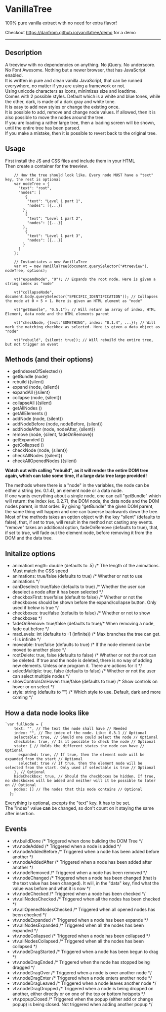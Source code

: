 VanillaTree
===========

100% pure vanilla extract with no need for extra flavor!

Checkout https://danfrom.github.io/vanillatree/demo for a demo

* * *

Description
-----------

A treeview with no dependencies on anything. No jQuery. No underscore. No Font Awesome. Nothing but a newer browser, that has JavaScript enabled.  
It is written in pure and clean vanilla JavaScript, that can be runned everywhere, no matter if you are using a framework or not.  
Using unicode characters as icons, minimizes size and loadtime.  
Comes with 2 possible styles. Default which is a white and blue tones, while the other, dark, is made of a dark gray and white tone.  
It is easy to add new styles or change the existing once.  
It is possible to add, remove and change node values. If allowed, then it is also possible to move the nodes around the tree.  
If you are loading a rather large tree, then a loading screen will be shown, until the entire tree has been parsed.  
If you make a mistake, then it is possible to revert back to the original tree.

Usage
-----

First install the JS and CSS files and include them in your HTML  
Then create a container for the treeview.

    
        // How the tree should look like. Every node MUST have a "text" key, the rest is optional
        var nodeTree = {
          "text": "root",
          "nodes": [
             {
              "text": "Level 1 part 1",
              "nodes": [{...}]
            },
             {
              "text": "Level 1 part 2",
              "nodes": [{...}]
            },
             {
              "text": "Level 1 part 3",
              "nodes": [{...}]
            }
          ]
        };
    
        // Instantiates a new VanillaTree
        var vt = new VanillaTree(document.querySelector("#treeview"), nodeTree, options);
    
        vt("expandNode", "0"); // Expands the root node. Here is given a string index as "node"
    
        vt("collapseNode", document.body.querySelector("SPECIFIC_IDENTIFICATION")); // Collapses the node at 0 > 5 > 1. Here is given an HTML element as "node"
    
        vt("getBundle", "0.5.1"); // Will return an array of index, HTML Element, data node and the HTML elements parent
    
        vt("checkNode, {text:"SOMETHING", index: "0.1.4", ...}); // Will mark the matching checkbox as selected. Here is given a data object as "node"
    
        vt("rebuild", {silent: true}); // Will rebuild the entire tree, but not trigger an event
      

Methods (and their options)
---------------------------

*   getIndexesOfSelected ()
*   getBundle (node)
*   rebuild ({silent}
*   expand (node, {silent})
*   expandAll ({silent}
*   collapse (node, {silent})
*   collapseAll ({silent}
*   getAllNodes ()
*   getAllElements ()
*   addNode (node, {silent})
*   addNodeBefore (node, nodeBefore, {silent})
*   addNodeAfter (node, nodeAfter, {silent})
*   remove (node, {silent, fadeOnRemove})
*   getExpanded ()
*   getCollapsed ()
*   checkNode (node, {silent})
*   checkAllNodes ({silent})
*   checkAllOpenedNodes ({silent}

**Watch out with calling "rebuild", as it will render the entire DOM tree again, which can take some time, if a large data tree large provided!**

The methods where there is a "node" in the variables, the node can be either a string (ex. 0.1.4), an element node or a data node.  
If one wants everything about a single node, one can call "getBundle" which will return: the index (ex. 0.2.7), the DOM node, the data node and the DOM nodes parent, in that order. By giving "getBundle" the given DOM parent, the same thing will happen and one can traverse backwards down the tree.  
Most of the methods takes an option object with the key "silent" (defaults to false), that, if set to true, will result in the method not casting any events.  
"remove" takes an additional option, fadeOnRemove (defaults to true), that, if set to true, will fade out the element node, before removing it from the DOM and the data tree.

Initalize options
-----------------

*   animationLength: double (defaults to .5) /* The length of the animations. Must match the CSS speed
*   animations: true/false (defaults to true) /* Whether or not to use animations */
*   canDeselect: true/false (defaults to true) /* Whether the user can deselect a node after it has been selected */
*   checkboxFirst: true/false (default to false) /* Whether or not the checkboxes should be shown before the expand/collapse button. Only used if below is true */
*   checkboxes: true/false (defaults to false) /* Whether or not to show checkboxes */
*   fadeOnRemove: true/false (defaults to true)/* When removing a node, fade out before */
*   maxLevels: int (defaults to -1 (infinite)) /* Max branches the tree can get. -1 is infinite */
*   moveable: true/false (defaults to true) /* If the node element can be moved to another place */
*   rootDelete: true, false (defaults to false) /* Whether or not the root can be deleted. If true and the node is deleted, there is no way of adding new elements. Unless one program it. There are actions for it */
*   selectMultiple: true, false (defaults to false) /* Whether or not the user can select multiple nodes */
*   showControlsOnHover: true/false (defaults to true) /* Show controls on hover or on select */
*   style: string (defaults to "") /* Which style to use. Default, dark and more coming */

How a data node looks like
--------------------------

    `var fullNode = {
        text: "", // The text the node shall have // Needed
        index: "", // The index of the node. Like: 0.3.1 // Optional
        selectable: true, // Should one could select the node // Optional
        checkable: true, // Is it possible to check the node // Optional
        state: { // Holds the different states the node can have // Optional
          expanded: true, // If true, then the element node will be expanded from the start // Optional
          selected: true // If true, then the element node will be selected from the start. Only used if selectable is true // Optional
        }, // Optional
        hideCheckbox: true, // Should the checkboxes be hidden. If true, no checkboxes will be added and neither will it be possible to later on // Optional
        nodes: [] // The nodes that this node contains // Optional
      };` 
  

Everything is optional, excepts the "text" key. It has to be set.  
The "index" value **can** be changed, so don't count on it staying the same after insertion.  

Events
------

*   vtv.buildDone /* Triggered when done building the DOM Tree */
*   vtv.nodeAdded /* Triggered when a node is added */
*   vtv.nodeAddedBefore /* Triggered when a node has been added before another */
*   vtv.nodeAddedAfter /* Triggered when a node has been added after another */
*   vtv.nodeRemoved /* Triggered when a node has been removed */
*   vtv.nodeChanged /* Triggered when a node has been changed (that is the text value has been changed). It will, in the "data" key, find what the value was before and what it is now */
*   vtv.nodeChecked /* Triggered when a node has been checked */
*   vtv.allNodesChecked /* Triggered when all the nodes has been checked */
*   vtv.allOpenedNodesChecked /* Triggered when all opened nodes has been checked */
*   vtv.nodeExpanded /* Triggered when a node has been expande */
*   vtv.allNodesExpanded /* Triggered when all the nodes has been expanded */
*   vtv.nodeCollapsed /* Triggered when a node has been collapsed */
*   vtv.allNodesCollapsed /* Triggered when all the nodes has been collapsed */
*   vtv.nodeDragStarted /* Triggered when a node has been begun to drag */
*   vtv.nodeDragEnded /* Triggered when the node has stopped being dragged */
*   vtv.nodeDragOver /* Triggered when a node is over another node */
*   vtv.nodeDragEnter /* Triggered when a node enters another node */
*   vtv.nodeDragLeaved /* Triggered when a node leaves another node */
*   vtv.nodeDragDropped /* Triggered when a node is being dropped on another, either directly or on one of the top or bottom hotspots */
*   vtv.popupClosed /* Triggered when the popup (either add or change popup) is being closed. Not triggered when adding another popup */
